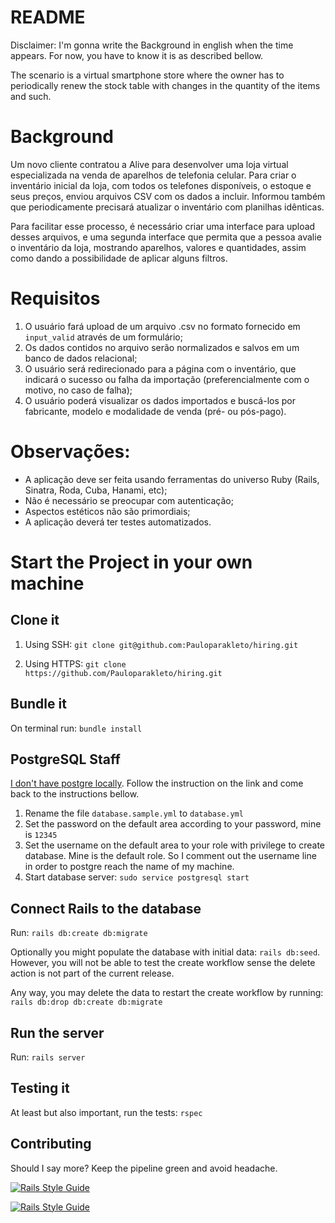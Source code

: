 # README

Disclaimer: I'm gonna write the Background in english when the time appears. For now, you have to know it is as described bellow.

The scenario is a virtual smartphone store where the owner has to periodically renew the stock 
table with changes in the quantity of the items and such.

# Background

Um novo cliente contratou a Alive para desenvolver uma loja virtual especializada na venda de aparelhos de telefonia celular. Para criar o inventário inicial da loja, com todos os telefones disponíveis, o estoque e seus preços, enviou arquivos CSV com os dados a incluir. Informou também que periodicamente precisará atualizar o inventário com planilhas idênticas.

Para facilitar esse processo, é necessário criar uma interface para upload desses arquivos, e uma segunda interface que permita que a pessoa avalie o inventário da loja, mostrando aparelhos, valores e quantidades, assim como dando a possibilidade de aplicar alguns filtros.

# Requisitos

1. O usuário fará upload de um arquivo .csv no formato fornecido em `input_valid` através de um formulário;
2. Os dados contidos no arquivo serão normalizados e salvos em um banco de dados relacional;
3. O usuário será redirecionado para a página com o inventário, que indicará o sucesso ou falha da importação (preferencialmente com o motivo, no caso de falha);
4. O usuário poderá visualizar os dados importados e buscá-los por fabricante, modelo e modalidade de venda (pré- ou pós-pago).

# Observações:

- A aplicação deve ser feita usando ferramentas do universo Ruby (Rails, Sinatra, Roda, Cuba, Hanami, etc);
- Não é necessário se preocupar com autenticação;
- Aspectos estéticos não são primordiais;
- A aplicação deverá ter testes automatizados.

# Start the Project in your own machine

## Clone it

1. Using SSH: `git clone git@github.com:Pauloparakleto/hiring.git`


2. Using HTTPS: `git clone https://github.com/Pauloparakleto/hiring.git`

## Bundle it

On terminal run: `bundle install`

## PostgreSQL Staff

[I don't have postgre locally](https://docs.microsoft.com/windows/wsl/tutorials/wsl-database). Follow the instruction
on the link and come back to the instructions bellow.

1. Rename the file `database.sample.yml` to `database.yml`
2. Set the password on the default area according to your password, mine is `12345`
3. Set the username on the default area to your role with privilege to create database. 
Mine is the default role. So I comment out the username line in order
to postgre reach the name of my machine.
4. Start database server: `sudo service postgresql start`

## Connect Rails to the database

Run: `rails db:create db:migrate`

Optionally you might populate the database with initial data: `rails db:seed`.
However, you will not be able to test the create workflow sense the delete action is not part of the
current release.

Any way, you may delete the data to restart the create workflow by running: 
`rails db:drop db:create db:migrate`

## Run the server

Run: `rails server`

## Testing it

At least but also important, run the tests: `rspec`

## Contributing

Should I say more? Keep the pipeline green and avoid headache. 

[![Rails Style Guide](https://img.shields.io/badge/code_style-rubocop-brightgreen.svg)](https://github.com/rubocop/rubocop-rails)

[![Rails Style Guide](https://img.shields.io/badge/code_style-community-brightgreen.svg)](https://rails.rubystyle.guide)


